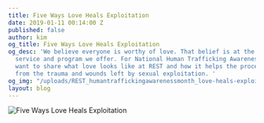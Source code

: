 ```yaml
---
title: Five Ways Love Heals Exploitation
date: 2019-01-11 00:14:00 Z
published: false
author: kim
og_title: Five Ways Love Heals Exploitation
og_desc: 'We believe everyone is worthy of love. That belief is at the core of every
  service and program we offer. For National Human Trafficking Awareness Month, we
  want to share what love looks like at REST and how it helps the process of healing
  from the trauma and wounds left by sexual exploitation. '
og_img: "/uploads/REST_humantraffickingawarenessmonth_love-heals-exploitation.jpg"
layout: blog
---
```


![Five Ways Love Heals Exploitation](/uploads/REST_humantraffickingawarenessmonth_love-heals-exploitation.jpg)